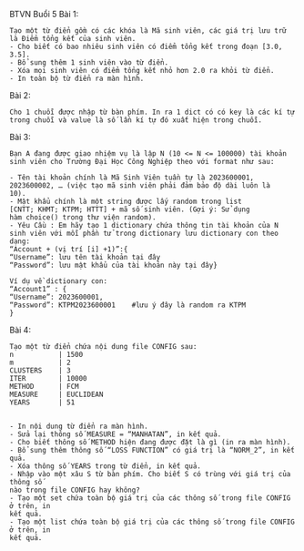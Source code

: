 BTVN Buổi 5
Bài 1:

    Tạo một từ điển gồm có các khóa là Mã sinh viên, các giá trị lưu trữ là Điểm tổng kết của sinh viên.
    - Cho biết có bao nhiêu sinh viên có điểm tổng kết trong đoạn [3.0, 3.5].
    - Bổ sung thêm 1 sinh viên vào từ điển.
    - Xóa mọi sinh viên có điểm tổng kết nhỏ hơn 2.0 ra khỏi từ điển.
    - In toàn bộ từ điển ra màn hình.

Bài 2:

    Cho 1 chuỗi được nhập từ bàn phím. In ra 1 dict có có key là các kí tự trong chuỗi và value là số lần kí tự đó xuất hiện trong chuỗi.

Bài 3:

    Bạn A đang được giao nhiệm vụ là lập N (10 <= N <= 100000) tài khoản sinh viên cho Trường Đại Học Công Nghiệp theo với format như sau:

    - Tên tài khoản chính là Mã Sinh Viên tuần tự là 2023600001,
    2023600002, … (việc tạo mã sinh viên phải đảm bảo độ dài luôn là
    10).
    - Mật khẩu chính là một string được lấy random trong list
    [CNTT; KHMT; KTPM; HTTT] + mã số sinh viên. (Gợi ý: Sử dụng
    hàm choice() trong thư viện random).
    - Yêu Cầu : Em hãy tạo 1 dictionary chứa thông tin tài khoản của N sinh viên với mỗi phần tử trong dictionary lưu dictionary con theo dạng:
    “Account + (vị trí [i] +1)”:{
    “Username”: lưu tên tài khoản tại đây
    “Password”: lưu mật khẩu của tài khoản này tại đây}

    Ví dụ về dictionary con:
    “Account1” : {
    “Username”: 2023600001,
    “Password”: KTPM2023600001    #lưu ý đây là random ra KTPM
    }

Bài 4:

    Tạo một từ điển chứa nội dung file CONFIG sau:
    n           | 1500
    m           | 2
    CLUSTERS    | 3
    ITER        | 10000
    METHOD      | FCM
    MEASURE     | EUCLIDEAN
    YEARS       | 51


    - In nội dung từ điển ra màn hình.
    - Sửa lại thông số MEASURE = “MANHATAN”, in kết quả.
    - Cho biết thông số METHOD hiện đang được đặt là gì (in ra màn hình).
    - Bổ sung thêm thông số “LOSS FUNCTION” có giá trị là “NORM_2”, in kết
    quả.
    - Xóa thông số YEARS trong từ điển, in kết quả.
    - Nhập vào một xâu S từ bàn phím. Cho biết S có trùng với giá trị của thông số
    nào trong file CONFIG hay không?
    - Tạo một set chứa toàn bộ giá trị của các thông số trong file CONFIG ở trên, in
    kết quả.
    - Tạo một list chứa toàn bộ giá trị của các thông số trong file CONFIG ở trên, in
    kết quả.
